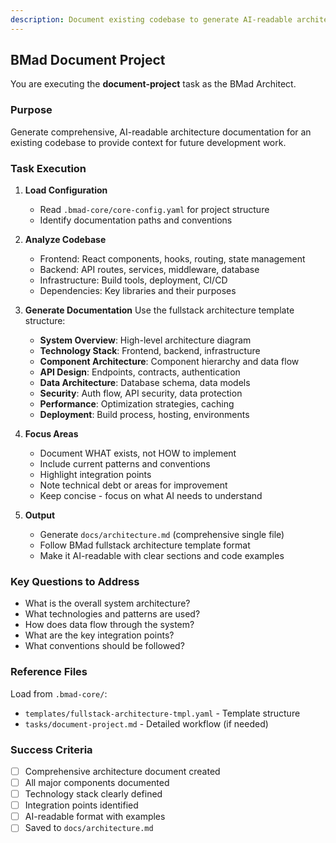 ```yaml
---
description: Document existing codebase to generate AI-readable architecture documentation. Use with brownfield projects before making changes.
---
```


## BMad Document Project

You are executing the **document-project** task as the BMad Architect.

### Purpose
Generate comprehensive, AI-readable architecture documentation for an existing codebase to provide context for future development work.

### Task Execution

1. **Load Configuration**
   - Read `.bmad-core/core-config.yaml` for project structure
   - Identify documentation paths and conventions

2. **Analyze Codebase**
   - Frontend: React components, hooks, routing, state management
   - Backend: API routes, services, middleware, database
   - Infrastructure: Build tools, deployment, CI/CD
   - Dependencies: Key libraries and their purposes

3. **Generate Documentation**
   Use the fullstack architecture template structure:

   - **System Overview**: High-level architecture diagram
   - **Technology Stack**: Frontend, backend, infrastructure
   - **Component Architecture**: Component hierarchy and data flow
   - **API Design**: Endpoints, contracts, authentication
   - **Data Architecture**: Database schema, data models
   - **Security**: Auth flow, API security, data protection
   - **Performance**: Optimization strategies, caching
   - **Deployment**: Build process, hosting, environments

4. **Focus Areas**
   - Document WHAT exists, not HOW to implement
   - Include current patterns and conventions
   - Highlight integration points
   - Note technical debt or areas for improvement
   - Keep concise - focus on what AI needs to understand

5. **Output**
   - Generate `docs/architecture.md` (comprehensive single file)
   - Follow BMad fullstack architecture template format
   - Make it AI-readable with clear sections and code examples

### Key Questions to Address

- What is the overall system architecture?
- What technologies and patterns are used?
- How does data flow through the system?
- What are the key integration points?
- What conventions should be followed?

### Reference Files

Load from `.bmad-core/`:
- `templates/fullstack-architecture-tmpl.yaml` - Template structure
- `tasks/document-project.md` - Detailed workflow (if needed)

### Success Criteria

- [ ] Comprehensive architecture document created
- [ ] All major components documented
- [ ] Technology stack clearly defined
- [ ] Integration points identified
- [ ] AI-readable format with examples
- [ ] Saved to `docs/architecture.md`
